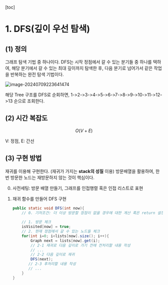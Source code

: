 [toc]

# 1. DFS(깊이 우선 탐색)

## (1) 정의

그래프 탐색 기법 중 하나이다.
DFS는 시작 정점에서 갈 수 있는 분기들 중 하나를 택하여, 해당 분기에서 갈 수 있는 최대 깊이까지 탐색한 후, 다음 분기로 넘어가서 같은 작업을 반복하는 완전 탐색 기법이다.

![image-20240709223641474](../../../../Documents/GitHub/dalcheonroadhead-github-blog/dalcheonroadhead.github.io/images/006-DFS-BFS/image-20240709223641474.png)

해당 Tree 구조를 DFS로 순회하면, 1->2->3->4->5->6->7->8->9->10->11->12->13 순으로 조회한다.

## (2) 시간 복잡도

$$
O(V+E)
$$

V: 정점, E: 간선

## (3) 구현 방법

재귀를 이용해 구현한다.  (재귀가 가지는 **stack의 성질** 이용)
방문배열을 활용하여, 한 번 방문한 노드는 재방문하지 않는 것이 핵심이다.

0. 사전세팅: 방문 배열 만들기, 그래프를 인접행렬 혹은 인접 리스트로 표현

1. 재귀 함수를 만들어 DFS 구현

   ```java
   public static void DFS(int now){
       // 0. 기저조건: 더 이상 방문할 정점이 없을 경우에 대한 계산 혹은 return 설정 
       
       // 1. 방문 체크 
       isVisited[now] = true;
       // 2. 현재 정점에서 갈 수 있는 노드들 체크 
       for(int i=0; i<lists[now].size(); i++){
           Graph next = lists[now].get(i);
           // 2-1 재귀로 다음 깊이로 가기 전에 전처리할 내용 작성
           // ...
           // 2-2 다음 깊이로 재귀 
           DFS(next);
          // 2-3 후처리할 내용 작성 
          // ...
       }
   }
   ```